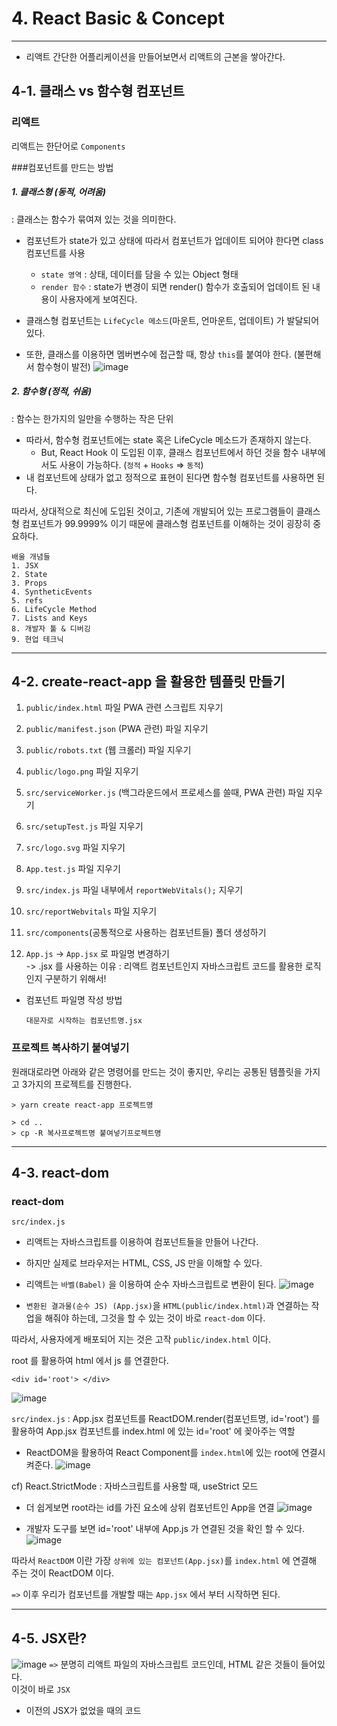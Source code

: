 # 4. React Basic & Concept

---

* 리액트 간단한 어플리케이션을 만들어보면서 리액트의 근본을 쌓아간다. 

## 4-1. 클래스 vs 함수형 컴포넌트

### 리액트 
리액트는 한단어로 `Components`

###컴포넌트를 만드는 방법
##### 1. 클래스형 (동적, 어려움)
: 클래스는 함수가 묶여져 있는 것을 의미한다.
   
*  컴포넌트가 state가 있고 상태에 따라서 컴포넌트가 업데이트 되어야 한다면 class 컴포넌트를 사용
    * `state 영역` : 상태, 데이터를 담을 수 있는 Object 형태 
    * `render 함수` : state가 변경이 되면 render() 함수가 호출되어 업데이트 된 내용이 사용자에게 보여진다.
    
* 클래스형 컴포넌트는 `LifeCycle 메소드`(마운트, 언마운트, 업데이트) 가 발달되어 있다. 
* 또한, 클래스를 이용하면 멤버변수에 접근할 때, 항상 `this`를 붙여야 한다. (불편해서 함수형이 발전)
![image](https://user-images.githubusercontent.com/63600953/148212890-f736b468-a85b-4f8e-a4fa-8304c5d803d2.png)


##### 2. 함수형 (정적, 쉬움) 
: 함수는 한가지의 일만을 수행하는 작은 단위
   
* 따라서, 함수형 컴포넌트에는 state 혹은 LifeCycle 메소드가 존재하지 않는다. 
  * But, React Hook 이 도입된 이후, 클래스 컴포넌트에서 하던 것을 함수 내부에서도 사용이 가능하다. (`정적` + `Hooks` => `동적`)
* 내 컴포넌트에 상태가 없고 정적으로 표현이 된다면 함수형 컴포넌트를 사용하면 된다. 



따라서, 상대적으로 최신에 도입된 것이고, 기존에 개발되어 있는 프로그램들이 클래스형 컴포넌트가 99.9999% 이기 때문에 
클래스형 컴포넌트를 이해하는 것이 굉장히 중요하다. 

```
배울 개념들
1. JSX
2. State
3. Props
4. SyntheticEvents
5. refs
6. LifeCycle Method
7. Lists and Keys
8. 개발자 툴 & 디버깅
9. 현업 테크닉
```

---

## 4-2. create-react-app 을 활용한 템플릿 만들기 

1. `public/index.html` 파일 PWA 관련 스크립트 지우기

2. `public/manifest.json` (PWA 관련) 파일 지우기 

3. `public/robots.txt` (웹 크롤러) 파일 지우기

4. `public/logo.png` 파일 지우기

5. `src/serviceWorker.js` (백그라운드에서 프로세스를 쓸때, PWA 관련) 파일 지우기

6. `src/setupTest.js` 파일 지우기

7. `src/logo.svg` 파일 지우기

8. `App.test.js` 파일 지우기 

9. `src/index.js` 파일 내부에서 `reportWebVitals();` 지우기

10. `src/reportWebvitals` 파일 지우기

11. `src/components`(공통적으로 사용하는 컴포넌트들) 폴더 생성하기

12. `App.js` -> `App.jsx` 로 파일명 변경하기 <br> 
-> .jsx 를 사용하는 이유 : 리액트 컴포넌트인지 자바스크립트 코드를 활용한 로직인지 구분하기 위해서!
    
* 컴포넌트 파일명 작성 방법 
  ```
  대문자로 시작하는 컴포넌트명.jsx
  ```


### 프로젝트 복사하기 붙여넣기
  
원래대로라면 아래와 같은 명령어를 만드는 것이 좋지만, 우리는 공통된 템플릿을 가지고 3가지의 프로젝트를 진행한다.


```
> yarn create react-app 프로젝트명
```

```
> cd .. 
> cp -R 복사프로젝트명 붙여넣기프로젝트명
```


---

## 4-3. react-dom

### react-dom 

`src/index.js`
* 리액트는 자바스크립트를 이용하여 컴포넌트들을 만들어 나간다. 
* 하지만 실제로 브라우저는 HTML, CSS, JS 만을 이해할 수 있다. 


* 리액트는 `바벨(Babel)` 을 이용하여 순수 자바스크립트로 변환이 된다.
  ![image](https://user-images.githubusercontent.com/63600953/148335151-41ed58cf-1973-4aa8-a7c1-40beddab8444.png)

* `변환된 결과물(순수 JS) (App.jsx)`을 `HTML(public/index.html)`과 연결하는 작업을 해줘야 하는데, 그것을 할 수 있는 것이 바로 `react-dom` 이다.

따라서, 사용자에게 배포되어 지는 것은 고작 `public/index.html` 이다.

root 를 활용하여 html 에서 js 를 연결한다. 
```
<div id='root'> </div> 
```

![image](https://user-images.githubusercontent.com/63600953/148335365-25fdebf3-a9c2-4363-97c4-23067a3d3197.png)


`src/index.js`
: App.jsx 컴포넌트를 ReactDOM.render(컴포넌트명, id='root') 를 활용하여 App.jsx 컴포넌트를 index.html 에 있는 id='root' 에 꽂아주는 역할

* ReactDOM을 활용하여 React Component를 `index.html`에 있는 root에 연결시켜준다. 
![image](https://user-images.githubusercontent.com/63600953/148335619-7dc7e858-7f29-4450-80bb-66fa6a0106c9.png)

cf) React.StrictMode : 자바스크립트를 사용할 때, useStrict 모드

* 더 쉽게보면 root라는 id를 가진 요소에 상위 컴포넌트인 App을 연결
![image](https://user-images.githubusercontent.com/63600953/148335881-b4fe8689-857a-4c2f-adad-5b4a19312457.png)

* 개발자 도구를 보면 id='root' 내부에 App.js 가 연결된 것을 확인 할 수 있다. 
![image](https://user-images.githubusercontent.com/63600953/148335971-263d90b6-2c91-48c3-a841-7c92f8ba985c.png)

따라서 `ReactDOM` 이란 가장 `상위에 있는 컴포넌트(App.jsx)`를 `index.html` 에 연결해 주는 것이 ReactDOM 이다. 

`=>` 이후 우리가 컴포넌트를 개발할 때는 `App.jsx` 에서 부터 시작하면 된다. 

---

## 4-5. JSX란? 

![image](https://user-images.githubusercontent.com/63600953/148337647-c3b72955-c2fb-4e05-94d6-9bb4a64ef560.png)
`=>` 분명히 리액트 파일의 자바스크립트 코드인데, HTML 같은 것들이 들어있다. <br>이것이 바로 `JSX`

* 이전의 JSX가 없었을 때의 코드
```

```

